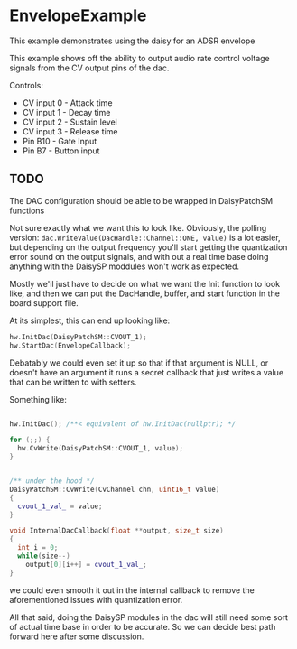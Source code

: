 # EnvelopeExample

This example demonstrates using the daisy for an ADSR envelope

This example shows off the ability to output audio rate control voltage signals from the CV output pins of the dac.

Controls:

* CV input 0 - Attack time
* CV input 1 - Decay time
* CV input 2 - Sustain level
* CV input 3 - Release time
* Pin B10 - Gate Input
* Pin B7 - Button input

## TODO

The DAC configuration should be able to be wrapped in DaisyPatchSM functions

Not sure exactly what we want this to look like. Obviously, the polling version: `dac.WriteValue(DacHandle::Channel::ONE, value)` is a lot easier, 
but depending on the output frequency you'll start getting the quantization error sound on the output signals, and with out a real time base doing anything with
the DaisySP moddules won't work as expected.

Mostly we'll just have to decide on what we want the Init function to look like, and then we can put the DacHandle, buffer, and start function in the board support file.

At its simplest, this can end up looking like:

```c++
hw.InitDac(DaisyPatchSM::CVOUT_1);
hw.StartDac(EnvelopeCallback);
```

Debatably we could even set it up so that if that argument is NULL, or doesn't have an argument it runs a secret callback that just writes a value that can be written to with setters.

Something like:

```c++

hw.InitDac(); /**< equivalent of hw.InitDac(nullptr); */

for (;;) {
  hw.CvWrite(DaisyPatchSM::CVOUT_1, value);
}


/** under the hood */
DaisyPatchSM::CvWrite(CvChannel chn, uint16_t value)
{
  cvout_1_val_ = value;
}

void InternalDacCallback(float **output, size_t size) 
{
  int i = 0;
  while(size--)
    output[0][i++] = cvout_1_val_;
}

```

we could even smooth it out in the internal callback to remove the aforementioned issues with quantization error.

All that said, doing the DaisySP modules in the dac will still need some sort of actual time base in order to be accurate. So we can decide best path forward here after some discussion.
